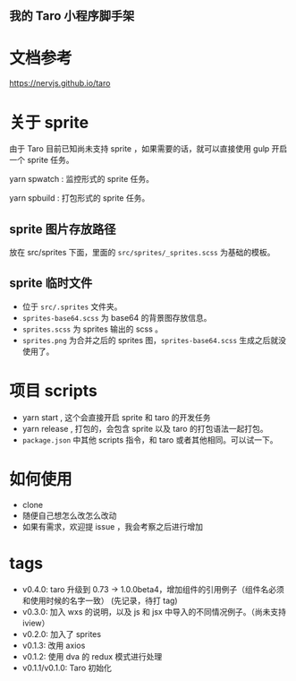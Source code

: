我的 Taro 小程序脚手架
---

# 文档参考
https://nervjs.github.io/taro

# 关于 sprite
由于 Taro 目前已知尚未支持 sprite ，如果需要的话，就可以直接使用 gulp 开启一个 sprite 任务。

yarn spwatch : 监控形式的 sprite 任务。

yarn spbuild : 打包形式的 sprite 任务。

## sprite 图片存放路径
放在 src/sprites 下面，里面的 `src/sprites/_sprites.scss` 为基础的模板。

## sprite 临时文件

- 位于 `src/.sprites` 文件夹。
- `sprites-base64.scss` 为 base64 的背景图存放信息。
- `sprites.scss` 为 sprites 输出的 scss 。
- `sprites.png` 为合并之后的 sprites 图，`sprites-base64.scss` 生成之后就没使用了。

# 项目 scripts

- yarn start , 这个会直接开启 sprite 和 taro 的开发任务
- yarn release , 打包的，会包含 sprite 以及 taro 的打包语法一起打包。
- `package.json` 中其他 scripts 指令，和 taro 或者其他相同。可以试一下。

# 如何使用

- clone
- 随便自己想怎么改怎么改动
- 如果有需求，欢迎提 issue ，我会考察之后进行增加

# tags

- v0.4.0: taro 升级到 0.73 -> 1.0.0beta4，增加组件的引用例子（组件名必须和使用时候的名字一致） (先记录，待打 tag)
- v0.3.0: 加入 wxs 的说明，以及 js 和 jsx 中导入的不同情况例子。（尚未支持 iview）
- v0.2.0: 加入了 sprites
- v0.1.3: 改用 axios
- v0.1.2: 使用 dva 的 redux 模式进行处理
- v0.1.1/v0.1.0: Taro 初始化
